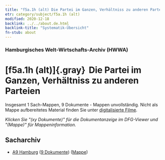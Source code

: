 ```yaml
---
title: "f5a.1h (alt) Die Partei im Ganzen, Verhältniss zu anderen Parteien"
etr: category/subject/f5a.1h (alt)
modified: 2020-12-18
backlink: ../../about.de.html
backlink-title: "Systematik-Übersicht"
fn-stub: about
---
```


### Hamburgisches Welt-Wirtschafts-Archiv (HWWA)
# [f5a.1h (alt)]{.gray}&#8201; Die Partei im Ganzen, Verhältniss zu anderen Parteien&#160; 




Insgesamt 1 Sach-Mappen, 9 Dokumente - Mappen unvollständig.
Nicht als Mappe aufbereitetes Material finden Sie unter [digitalisierte Filme](/film/h1_sh).

_Klicken Sie "(xy Dokumente)" für die Dokumentanzeige im DFG-Viewer und "(Mappe)" für Mappeninformation._

## Sacharchiv



- [A9 Hamburg](../../../geo/about.de.html#A9) (<a href="https://dfg-viewer.de/show/?tx_dlf[id]=https://pm20.zbw.eu/mets/sh/1409xx/140905/1444xx/144429/public.mets.de.xml" target="_blank">9 Dokumente</a>) ([Mappe](http://purl.org/pressemappe20/folder/sh/140905,144429))


